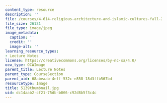 ```yaml
---
content_type: resource
description: ''
file: /courses/4-614-religious-architecture-and-islamic-cultures-fall-2002/dc14aab2cf2175dbb066c92d8b5f3c4c_5139thumbnail.jpg
file_size: 26131
file_type: image/jpeg
image_metadata:
  caption: ''
  credit: ''
  image-alt: ''
learning_resource_types:
- Lecture Notes
license: https://creativecommons.org/licenses/by-nc-sa/4.0/
ocw_type: OCWImage
parent_title: Lecture Notes
parent_type: CourseSection
parent_uid: 68abeaab-4eff-532c-e858-18d3ffb567bd
resourcetype: Image
title: 5139thumbnail.jpg
uid: dc14aab2-cf21-75db-b066-c92d8b5f3c4c
---
```

